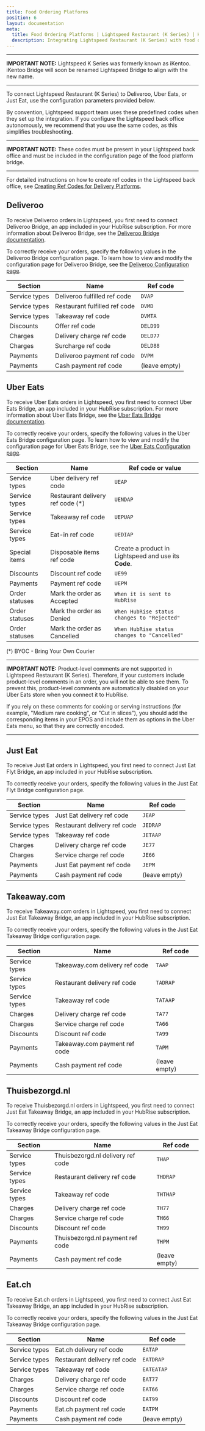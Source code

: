 ```yaml
---
title: Food Ordering Platforms
position: 6
layout: documentation
meta:
  title: Food Ordering Platforms | Lightspeed Restaurant (K Series) | HubRise
  description: Integrating Lightspeed Restaurant (K Series) with food ordering platforms requires you to specify particular ref codes in the configuration page of the delivery platform bridge.
---
```


---

**IMPORTANT NOTE:** Lightspeed K Series was formerly known as iKentoo. iKentoo Bridge will soon be renamed Lightspeed Bridge to align with the new name.

---

To connect Lightspeed Restaurant (K Series) to Deliveroo, Uber Eats, or Just Eat, use the configuration parameters provided below.

By convention, Lightspeed support team uses these predefined codes when they set up the integration. If you configure the Lightspeed back office autonomously, we recommend that you use the same codes, as this simplifies troubleshooting.

---

**IMPORTANT NOTE:** These codes must be present in your Lightspeed back office and must be included in the configuration page of the food platform bridge.

---

For detailed instructions on how to create ref codes in the Lightspeed back office, see [Creating Ref Codes for Delivery Platforms](/apps/ikentoo-lightspeed/map-ref-codes/#creating-ref-codes-for-delivery-platforms).

## Deliveroo

To receive Deliveroo orders in Lightspeed, you first need to connect Deliveroo Bridge, an app included in your HubRise subscription. For more information about Deliveroo Bridge, see the [Deliveroo Bridge documentation](/apps/deliveroo).

To correctly receive your orders, specify the following values in the Deliveroo Bridge configuration page. To learn how to view and modify the configuration page for Deliveroo Bridge, see the [Deliveroo Configuration page](/apps/deliveroo/configuration).

| Section       | Name                          | Ref code      |
| ------------- | ----------------------------- | ------------- |
| Service types | Deliveroo fulfilled ref code  | `DVAP`        |
| Service types | Restaurant fulfilled ref code | `DVMD`        |
| Service types | Takeaway ref code             | `DVMTA`       |
| Discounts     | Offer ref code                | `DELD99`      |
| Charges       | Delivery charge ref code      | `DELD77`      |
| Charges       | Surcharge ref code            | `DELD88`      |
| Payments      | Deliveroo payment ref code    | `DVPM`        |
| Payments      | Cash payment ref code         | (leave empty) |

## Uber Eats

To receive Uber Eats orders in Lightspeed, you first need to connect Uber Eats Bridge, an app included in your HubRise subscription. For more information about Uber Eats Bridge, see the [Uber Eats Bridge documentation](/apps/uber-eats).

To correctly receive your orders, specify the following values in the Uber Eats Bridge configuration page. To learn how to view and modify the configuration page for Uber Eats Bridge, see the [Uber Eats Configuration page](/apps/uber-eats/configuration).

| Section        | Name                              | Ref code or value                                    |
|----------------|-----------------------------------|------------------------------------------------------|
| Service types  | Uber delivery ref code            | `UEAP`                                               |
| Service types  | Restaurant delivery ref code (\*) | `UENDAP`                                             |
| Service types  | Takeaway ref code                 | `UEPUAP`                                             |
| Service types  | Eat-in ref code                   | `UEDIAP`                                             |
| Special items  | Disposable items ref code         | Create a product in Lightspeed and use its **Code**. |
| Discounts      | Discount ref code                 | `UE99`                                               |
| Payments       | Payment ref code                  | `UEPM`                                               |
| Order statuses | Mark the order as Accepted        | `When it is sent to HubRise`                         |
| Order statuses | Mark the order as Denied          | `When HubRise status changes to "Rejected"`          |
| Order statuses | Mark the order as Cancelled       | `When HubRise status changes to "Cancelled"`         |

(\*) BYOC - Bring Your Own Courier

---

**IMPORTANT NOTE:** Product-level comments are not supported in Lightspeed Restaurant (K Series). Therefore, if your customers include product-level comments in an order, you will not be able to see them. To prevent this, product-level comments are automatically disabled on your Uber Eats store when you connect it to HubRise.

If you rely on these comments for cooking or serving instructions (for example, "Medium rare cooking", or "Cut in slices"), you should add the corresponding items in your EPOS and include them as options in the Uber Eats menu, so that they are correctly encoded.

---

## Just Eat

To receive Just Eat orders in Lightspeed, you first need to connect Just Eat Flyt Bridge, an app included in your HubRise subscription.

To correctly receive your orders, specify the following values in the Just Eat Flyt Bridge configuration page.

| Section       | Name                         | Ref code      |
| ------------- | ---------------------------- | ------------- |
| Service types | Just Eat delivery ref code   | `JEAP`        |
| Service types | Restaurant delivery ref code | `JEDRAP`      |
| Service types | Takeaway ref code            | `JETAAP`      |
| Charges       | Delivery charge ref code     | `JE77`        |
| Charges       | Service charge ref code      | `JE66`        |
| Payments      | Just Eat payment ref code    | `JEPM`        |
| Payments      | Cash payment ref code        | (leave empty) |

## Takeaway.com

To receive Takeaway.com orders in Lightspeed, you first need to connect Just Eat Takeaway Bridge, an app included in your HubRise subscription.

To correctly receive your orders, specify the following values in the Just Eat Takeaway Bridge configuration page.

| Section       | Name                           | Ref code      |
| ------------- | ------------------------------ | ------------- |
| Service types | Takeaway.com delivery ref code | `TAAP`        |
| Service types | Restaurant delivery ref code   | `TADRAP`      |
| Service types | Takeaway ref code              | `TATAAP`      |
| Charges       | Delivery charge ref code       | `TA77`        |
| Charges       | Service charge ref code        | `TA66`        |
| Discounts     | Discount ref code              | `TA99`        |
| Payments      | Takeaway.com payment ref code  | `TAPM`        |
| Payments      | Cash payment ref code          | (leave empty) |

## Thuisbezorgd.nl

To receive Thuisbezorgd.nl orders in Lightspeed, you first need to connect Just Eat Takeaway Bridge, an app included in your HubRise subscription.

To correctly receive your orders, specify the following values in the Just Eat Takeaway Bridge configuration page.

| Section       | Name                              | Ref code      |
| ------------- | --------------------------------- | ------------- |
| Service types | Thuisbezorgd.nl delivery ref code | `THAP`        |
| Service types | Restaurant delivery ref code      | `THDRAP`      |
| Service types | Takeaway ref code                 | `THTHAP`      |
| Charges       | Delivery charge ref code          | `TH77`        |
| Charges       | Service charge ref code           | `TH66`        |
| Discounts     | Discount ref code                 | `TH99`        |
| Payments      | Thuisbezorgd.nl payment ref code  | `THPM`        |
| Payments      | Cash payment ref code             | (leave empty) |

## Eat.ch

To receive Eat.ch orders in Lightspeed, you first need to connect Just Eat Takeaway Bridge, an app included in your HubRise subscription.

To correctly receive your orders, specify the following values in the Just Eat Takeaway Bridge configuration page.

| Section       | Name                         | Ref code      |
| ------------- | ---------------------------- | ------------- |
| Service types | Eat.ch delivery ref code     | `EATAP`       |
| Service types | Restaurant delivery ref code | `EATDRAP`     |
| Service types | Takeaway ref code            | `EATEATAP`    |
| Charges       | Delivery charge ref code     | `EAT77`       |
| Charges       | Service charge ref code      | `EAT66`       |
| Discounts     | Discount ref code            | `EAT99`       |
| Payments      | Eat.ch payment ref code      | `EATPM`       |
| Payments      | Cash payment ref code        | (leave empty) |
